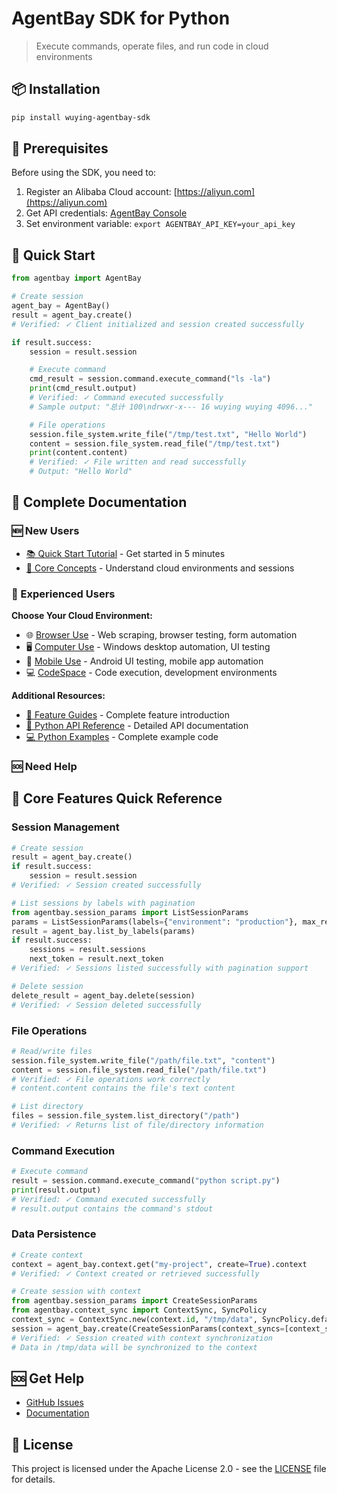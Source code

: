 # AgentBay SDK for Python

> Execute commands, operate files, and run code in cloud environments

## 📦 Installation

```bash
pip install wuying-agentbay-sdk
```

## 🚀 Prerequisites

Before using the SDK, you need to:

1. Register an Alibaba Cloud account: [https://aliyun.com](https://aliyun.com)
2. Get API credentials: [AgentBay Console](https://agentbay.console.aliyun.com/service-management)
3. Set environment variable: `export AGENTBAY_API_KEY=your_api_key`

## 🚀 Quick Start
```python
from agentbay import AgentBay

# Create session
agent_bay = AgentBay()
result = agent_bay.create()
# Verified: ✓ Client initialized and session created successfully

if result.success:
    session = result.session

    # Execute command
    cmd_result = session.command.execute_command("ls -la")
    print(cmd_result.output)
    # Verified: ✓ Command executed successfully
    # Sample output: "总计 100\ndrwxr-x--- 16 wuying wuying 4096..."

    # File operations
    session.file_system.write_file("/tmp/test.txt", "Hello World")
    content = session.file_system.read_file("/tmp/test.txt")
    print(content.content)
    # Verified: ✓ File written and read successfully
    # Output: "Hello World"
```

## 📖 Complete Documentation

### 🆕 New Users
- [📚 Quick Start Tutorial](https://github.com/aliyun/wuying-agentbay-sdk/tree/main/docs/quickstart/README.md) - Get started in 5 minutes
- [🎯 Core Concepts](https://github.com/aliyun/wuying-agentbay-sdk/tree/main/docs/quickstart/basic-concepts.md) - Understand cloud environments and sessions

### 🚀 Experienced Users
**Choose Your Cloud Environment:**
- 🌐 [Browser Use](https://github.com/aliyun/wuying-agentbay-sdk/tree/main/docs/guides/browser-use/README.md) - Web scraping, browser testing, form automation
- 🖥️ [Computer Use](https://github.com/aliyun/wuying-agentbay-sdk/tree/main/docs/guides/computer-use/README.md) - Windows desktop automation, UI testing
- 📱 [Mobile Use](https://github.com/aliyun/wuying-agentbay-sdk/tree/main/docs/guides/mobile-use/README.md) - Android UI testing, mobile app automation
- 💻 [CodeSpace](https://github.com/aliyun/wuying-agentbay-sdk/tree/main/docs/guides/codespace/README.md) - Code execution, development environments

**Additional Resources:**
- [📖 Feature Guides](https://github.com/aliyun/wuying-agentbay-sdk/tree/main/docs/guides/README.md) - Complete feature introduction
- [🔧 Python API Reference](docs/api/README.md) - Detailed API documentation
- [💻 Python Examples](docs/examples/README.md) - Complete example code

### 🆘 Need Help

## 🔧 Core Features Quick Reference

### Session Management
```python
# Create session
result = agent_bay.create()
if result.success:
    session = result.session
# Verified: ✓ Session created successfully

# List sessions by labels with pagination
from agentbay.session_params import ListSessionParams
params = ListSessionParams(labels={"environment": "production"}, max_results=10)
result = agent_bay.list_by_labels(params)
if result.success:
    sessions = result.sessions
    next_token = result.next_token
# Verified: ✓ Sessions listed successfully with pagination support

# Delete session
delete_result = agent_bay.delete(session)
# Verified: ✓ Session deleted successfully
```

### File Operations
```python
# Read/write files
session.file_system.write_file("/path/file.txt", "content")
content = session.file_system.read_file("/path/file.txt")
# Verified: ✓ File operations work correctly
# content.content contains the file's text content

# List directory
files = session.file_system.list_directory("/path")
# Verified: ✓ Returns list of file/directory information
```

### Command Execution
```python
# Execute command
result = session.command.execute_command("python script.py")
print(result.output)
# Verified: ✓ Command executed successfully
# result.output contains the command's stdout
```

### Data Persistence
```python
# Create context
context = agent_bay.context.get("my-project", create=True).context
# Verified: ✓ Context created or retrieved successfully

# Create session with context
from agentbay.session_params import CreateSessionParams
from agentbay.context_sync import ContextSync, SyncPolicy
context_sync = ContextSync.new(context.id, "/tmp/data", SyncPolicy.default())
session = agent_bay.create(CreateSessionParams(context_syncs=[context_sync])).session
# Verified: ✓ Session created with context synchronization
# Data in /tmp/data will be synchronized to the context
```

## 🆘 Get Help

- [GitHub Issues](https://github.com/aliyun/wuying-agentbay-sdk/issues)
- [Documentation](https://github.com/aliyun/wuying-agentbay-sdk/tree/main/docs/README.md)

## 📄 License

This project is licensed under the Apache License 2.0 - see the [LICENSE](../LICENSE) file for details.
